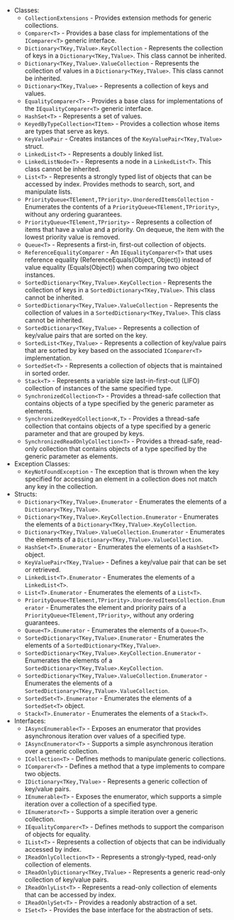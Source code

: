 * Classes:
  * `CollectionExtensions` - Provides extension methods for generic collections.
  * `Comparer<T>` - Provides a base class for implementations of the `IComparer<T>` generic interface.
  * `Dictionary<TKey,TValue>.KeyCollection` - Represents the collection of keys in a `Dictionary<TKey,TValue>`. This class cannot be inherited.
  * `Dictionary<TKey,TValue>.ValueCollection` - Represents the collection of values in a `Dictionary<TKey,TValue>`. This class cannot be inherited.
  * `Dictionary<TKey,TValue>` - Represents a collection of keys and values.
  * `EqualityComparer<T>` - Provides a base class for implementations of the `IEqualityComparer<T>` generic interface.
  * `HashSet<T>` - Represents a set of values.
  * `KeyedByTypeCollection<TItem>` - Provides a collection whose items are types that serve as keys.
  * `KeyValuePair` - Creates instances of the `KeyValuePair<TKey,TValue>` struct.
  * `LinkedList<T>` - Represents a doubly linked list.
  * `LinkedListNode<T>` - Represents a node in a `LinkedList<T>`. This class cannot be inherited.
  * `List<T>` - Represents a strongly typed list of objects that can be accessed by index. Provides methods to search, sort, and manipulate lists.
  * `PriorityQueue<TElement,TPriority>.UnorderedItemsCollection` - Enumerates the contents of a `PriorityQueue<TElement,TPriority>`, without any ordering guarantees.
  * `PriorityQueue<TElement,TPriority>` - Represents a collection of items that have a value and a priority. On dequeue, the item with the lowest priority value is removed.
  * `Queue<T>` - Represents a first-in, first-out collection of objects.
  * `ReferenceEqualityComparer` - An `IEqualityComparer<T>` that uses reference equality (ReferenceEquals(Object, Object)) instead of value equality (Equals(Object)) when comparing two object instances.
  * `SortedDictionary<TKey,TValue>.KeyCollection` - Represents the collection of keys in a `SortedDictionary<TKey,TValue>`. This class cannot be inherited.
  * `SortedDictionary<TKey,TValue>.ValueCollection` - Represents the collection of values in a `SortedDictionary<TKey,TValue>`. This class cannot be inherited.
  * `SortedDictionary<TKey,TValue>` - Represents a collection of key/value pairs that are sorted on the key.
  * `SortedList<TKey,TValue>` - Represents a collection of key/value pairs that are sorted by key based on the associated `IComparer<T>` implementation.
  * `SortedSet<T>` - Represents a collection of objects that is maintained in sorted order.
  * `Stack<T>` - Represents a variable size last-in-first-out (LIFO) collection of instances of the same specified type.
  * `SynchronizedCollection<T>` - Provides a thread-safe collection that contains objects of a type specified by the generic parameter as elements.
  * `SynchronizedKeyedCollection<K,T>` - Provides a thread-safe collection that contains objects of a type specified by a generic parameter and that are grouped by keys.
  * `SynchronizedReadOnlyCollection<T>` - Provides a thread-safe, read-only collection that contains objects of a type specified by the generic parameter as elements.
* Exception Classes:
  * `KeyNotFoundException` - The exception that is thrown when the key specified for accessing an element in a collection does not match any key in the collection.
* Structs:
  * `Dictionary<TKey,TValue>.Enumerator` - Enumerates the elements of a `Dictionary<TKey,TValue>`.
  * `Dictionary<TKey,TValue>.KeyCollection.Enumerator` - Enumerates the elements of a `Dictionary<TKey,TValue>.KeyCollection`.
  * `Dictionary<TKey,TValue>.ValueCollection.Enumerator` - Enumerates the elements of a `Dictionary<TKey,TValue>.ValueCollection`.
  * `HashSet<T>.Enumerator` - Enumerates the elements of a `HashSet<T>` object.
  * `KeyValuePair<TKey,TValue>` - Defines a key/value pair that can be set or retrieved.
  * `LinkedList<T>.Enumerator` - Enumerates the elements of a `LinkedList<T>`.
  * `List<T>.Enumerator` - Enumerates the elements of a `List<T>`.
  * `PriorityQueue<TElement,TPriority>.UnorderedItemsCollection.Enumerator` - Enumerates the element and priority pairs of a `PriorityQueue<TElement,TPriority>`, without any ordering guarantees.
  * `Queue<T>.Enumerator` - Enumerates the elements of a `Queue<T>`.
  * `SortedDictionary<TKey,TValue>.Enumerator` - Enumerates the elements of a `SortedDictionary<TKey,TValue>`.
  * `SortedDictionary<TKey,TValue>.KeyCollection.Enumerator` - Enumerates the elements of a `SortedDictionary<TKey,TValue>.KeyCollection`.
  * `SortedDictionary<TKey,TValue>.ValueCollection.Enumerator` - Enumerates the elements of a `SortedDictionary<TKey,TValue>.ValueCollection`.
  * `SortedSet<T>.Enumerator` - Enumerates the elements of a `SortedSet<T>` object.
  * `Stack<T>.Enumerator` - Enumerates the elements of a `Stack<T>`.
* Interfaces:
  * `IAsyncEnumerable<T>` - Exposes an enumerator that provides asynchronous iteration over values of a specified type.
  * `IAsyncEnumerator<T>` - Supports a simple asynchronous iteration over a generic collection.
  * `ICollection<T>` - Defines methods to manipulate generic collections.
  * `IComparer<T>` - Defines a method that a type implements to compare two objects.
  * `IDictionary<TKey,TValue>` - Represents a generic collection of key/value pairs.
  * `IEnumerable<T>` - Exposes the enumerator, which supports a simple iteration over a collection of a specified type.
  * `IEnumerator<T>` - Supports a simple iteration over a generic collection.
  * `IEqualityComparer<T>` - Defines methods to support the comparison of objects for equality.
  * `IList<T>` - Represents a collection of objects that can be individually accessed by index.
  * `IReadOnlyCollection<T>` - Represents a strongly-typed, read-only collection of elements.
  * `IReadOnlyDictionary<TKey,TValue>` - Represents a generic read-only collection of key/value pairs.
  * `IReadOnlyList<T>` - Represents a read-only collection of elements that can be accessed by index.
  * `IReadOnlySet<T>` - Provides a readonly abstraction of a set.
  * `ISet<T>` - Provides the base interface for the abstraction of sets.
